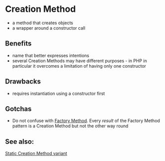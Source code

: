 # Creation Method
* a method that creates objects
* a wrapper around a constructor call

## Benefits
* name that better expresses intentions
* several Creation Methods may have different purposes - in PHP in particular 
  it overcomes a limitation of having only one constructor
  
## Drawbacks
* requires instantiation using a constructor first

## Gotchas
* Do not confuse with [Factory Method](../../GangOfFour/Creational/FactoryMethod).
  Every *result* of the Factory Method pattern is a Creation Method but not the other way round
  
## See also:
[Static Creation Method variant](../StaticCreationMethod)